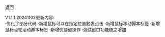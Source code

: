 [返回](../README.md)

V1.1.1.20241102更新内容:<br/>
·优化了部分代码
·新增鼠标可以在指定位置触发点击
·新增鼠标移动脚本标签
·新增鼠标滚轮滚动脚本标签
·新增快捷键操作
·测试窗口功能随之增加
